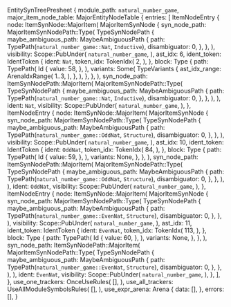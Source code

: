 EntitySynTreePresheet {
    module_path: `natural_number_game`,
    major_item_node_table: MajorEntityNodeTable {
        entries: [
            ItemNodeEntry {
                node: ItemSynNode::MajorItem(
                    MajorItemSynNode {
                        syn_node_path: MajorItemSynNodePath::Type(
                            TypeSynNodePath {
                                maybe_ambiguous_path: MaybeAmbiguousPath {
                                    path: TypePath(`natural_number_game::Nat`, `Inductive`),
                                    disambiguator: 0,
                                },
                            },
                        ),
                        visibility: Scope::PubUnder(
                            `natural_number_game`,
                        ),
                        ast_idx: 6,
                        ident_token: IdentToken {
                            ident: `Nat`,
                            token_idx: TokenIdx(
                                2,
                            ),
                        },
                        block: Type {
                            path: TypePath(
                                Id {
                                    value: 58,
                                },
                            ),
                            variants: Some(
                                TypeVariants {
                                    ast_idx_range: ArenaIdxRange(
                                        1..3,
                                    ),
                                },
                            ),
                        },
                    },
                ),
                syn_node_path: ItemSynNodePath::MajorItem(
                    MajorItemSynNodePath::Type(
                        TypeSynNodePath {
                            maybe_ambiguous_path: MaybeAmbiguousPath {
                                path: TypePath(`natural_number_game::Nat`, `Inductive`),
                                disambiguator: 0,
                            },
                        },
                    ),
                ),
                ident: `Nat`,
                visibility: Scope::PubUnder(
                    `natural_number_game`,
                ),
            },
            ItemNodeEntry {
                node: ItemSynNode::MajorItem(
                    MajorItemSynNode {
                        syn_node_path: MajorItemSynNodePath::Type(
                            TypeSynNodePath {
                                maybe_ambiguous_path: MaybeAmbiguousPath {
                                    path: TypePath(`natural_number_game::OddNat`, `Structure`),
                                    disambiguator: 0,
                                },
                            },
                        ),
                        visibility: Scope::PubUnder(
                            `natural_number_game`,
                        ),
                        ast_idx: 10,
                        ident_token: IdentToken {
                            ident: `OddNat`,
                            token_idx: TokenIdx(
                                84,
                            ),
                        },
                        block: Type {
                            path: TypePath(
                                Id {
                                    value: 59,
                                },
                            ),
                            variants: None,
                        },
                    },
                ),
                syn_node_path: ItemSynNodePath::MajorItem(
                    MajorItemSynNodePath::Type(
                        TypeSynNodePath {
                            maybe_ambiguous_path: MaybeAmbiguousPath {
                                path: TypePath(`natural_number_game::OddNat`, `Structure`),
                                disambiguator: 0,
                            },
                        },
                    ),
                ),
                ident: `OddNat`,
                visibility: Scope::PubUnder(
                    `natural_number_game`,
                ),
            },
            ItemNodeEntry {
                node: ItemSynNode::MajorItem(
                    MajorItemSynNode {
                        syn_node_path: MajorItemSynNodePath::Type(
                            TypeSynNodePath {
                                maybe_ambiguous_path: MaybeAmbiguousPath {
                                    path: TypePath(`natural_number_game::EvenNat`, `Structure`),
                                    disambiguator: 0,
                                },
                            },
                        ),
                        visibility: Scope::PubUnder(
                            `natural_number_game`,
                        ),
                        ast_idx: 11,
                        ident_token: IdentToken {
                            ident: `EvenNat`,
                            token_idx: TokenIdx(
                                113,
                            ),
                        },
                        block: Type {
                            path: TypePath(
                                Id {
                                    value: 60,
                                },
                            ),
                            variants: None,
                        },
                    },
                ),
                syn_node_path: ItemSynNodePath::MajorItem(
                    MajorItemSynNodePath::Type(
                        TypeSynNodePath {
                            maybe_ambiguous_path: MaybeAmbiguousPath {
                                path: TypePath(`natural_number_game::EvenNat`, `Structure`),
                                disambiguator: 0,
                            },
                        },
                    ),
                ),
                ident: `EvenNat`,
                visibility: Scope::PubUnder(
                    `natural_number_game`,
                ),
            },
        ],
    },
    use_one_trackers: OnceUseRules(
        [],
    ),
    use_all_trackers: UseAllModuleSymbolsRules(
        [],
    ),
    use_expr_arena: Arena {
        data: [],
    },
    errors: [],
}